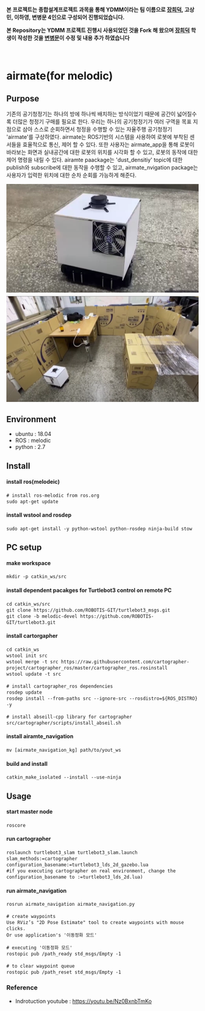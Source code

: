 **본 프로젝트는 종합설계프로젝트 과목을 통해 YDMM이라는 팀 이름으로 [장희덕](https://github.com/Heedeok), 고상민, 이하영, 변병문 4인으로 구성되어 진행되었습니다.**

**본 Repository는 YDMM 프로젝트 진행시 사용되었던 것을 Fork 해 왔으며 [장희덕](https://github.com/Heedeok) 학생이 작성한 것을 [변병문](https://github.com/Byung-moon)이 수정 및 내용 추가 하였습니다**

　
 　
  　
   
# airmate(for melodic)

## Purpose
 기존의 공기청정기는 하나의 방에 하나씩 배치하는 방식이었기 때문에 공간이 넓어질수록 더많은 청정기 구매를 필요로 한다. 우리는 하나의 공기청정기가 여러 구역을 목표 지점으로 삼아 스스로 순회하면서 청정을 수행할 수 있는 자율주행 공기청정기 'airmate'를 구상하였다. airmate는 ROS기반의 시스템을 사용하여 로봇에 부착된 센서들을 효율적으로 통신, 제어 할 수 있다. 또한 사용자는 airmate_app을 통해 로봇이 바라보는 화면과 실내공간에 대한 로봇의 위치를 시각화 할 수 있고, 로봇의 동작에 대한 제어 명령을 내릴 수 있다. airamte paackage는 'dust_densitiy' topic에 대한 publish와 subscribe에 대한 동작을 수행할 수 있고, airmate_nvigation package는 사용자가 입력한 위치에 대한 순차 순회를 가능하게 해준다.

![airmate_navigation](readme_images/airmate.png "airmate")
![airmate_navigation](readme_images/airmate2.png "airmate")


## Environment
- ubuntu : 18.04
- ROS : melodic
- python : 2.7

## Install
#### install ros(melodeic)
```
# install ros-melodic from ros.org
sudo apt-get update
```
#### install wstool and rosdep
```
sudo apt-get install -y python-wstool python-rosdep ninja-build stow
```

## PC setup
#### make workspace
```
mkdir -p catkin_ws/src
```

#### install dependent pacakges for Turtlebot3 control on remote PC
```
cd catkin_ws/src
git clone https://github.com/ROBOTIS-GIT/turtlebot3_msgs.git
git clone -b melodic-devel https://github.com/ROBOTIS-GIT/turtlebot3.git
```
#### install cartorgapher
```
cd catkin_ws
wstool init src
wstool merge -t src https://raw.githubusercontent.com/cartographer-project/cartographer_ros/master/cartographer_ros.rosinstall
wstool update -t src

# install cartographer_ros dependencies
rosdep update
rosdep install --from-paths src --ignore-src --rosdistro=${ROS_DISTRO} -y

# install abseill-cpp library for cartographer
src/cartographer/scripts/install_abseil.sh
```
#### install airamte_navigation
```
mv [airmate_navigation_kg] path/to/yout_ws
```
#### build and install
```
catkin_make_isolated --install --use-ninja
```

## Usage
#### start master node
```
roscore
```
#### run cartographer
```
roslaunch turtlebot3_slam turtlebot3_slam.launch slam_methods:=cartographer configuration_basename:=turtlebot3_lds_2d_gazebo.lua
#if you executing cartographer on real environment, change the configuration_basename to :=turtlebot3_lds_2d.lua)
```

#### run airmate_navigation
```
rosrun airmate_navigation airmate_navigation.py

# create waypoints
Use RViz’s "2D Pose Estimate" tool to create waypoints with mouse clicks.
Or use application's '이동정화 모드'

# executing '이동정화 모드'
rostopic pub /path_ready std_msgs/Empty -1

# to clear waypoint queue
rostopic pub /path_reset std_msgs/Empty -1
```

### Reference
- Indrotuction youtube : https://youtu.be/Nz0BxnbTmKo

